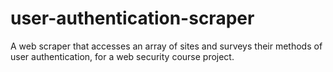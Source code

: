 # user-authentication-scraper
A web scraper that accesses an array of sites and surveys their methods of user authentication, for a web security course project.
